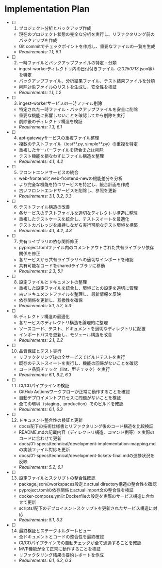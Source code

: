 # Implementation Plan

- [ ] 1. プロジェクト分析とバックアップ作成
  - 現在のプロジェクト状態の完全な分析を実行し、リファクタリング前のバックアップを作成
  - Git commitでチェックポイントを作成し、重要なファイルの一覧を生成
  - _Requirements: 1.1, 6.1_

- [ ] 2. 一時ファイルとバックアップファイルの特定・分類
  - ingest-workerディレクトリ内の日付付きファイル（_*20250713*_.json等）を特定
  - バックアップファイル、分析結果ファイル、テスト結果ファイルを分類
  - 削除対象ファイルのリストを生成し、安全性を検証
  - _Requirements: 1.1, 1.2_

- [ ] 3. ingest-workerサービスの一時ファイル削除
  - 特定された一時ファイル・バックアップファイルを安全に削除
  - 重要な機能に影響しないことを確認してから削除を実行
  - 削除後のディレクトリ構造を検証
  - _Requirements: 1.3, 6.1_

- [ ] 4. api-gatewayサービスの重複ファイル整理
  - 複数のテストファイル（test*\*.py, simple*\*.py）の重複を特定
  - 重複したサーバーファイルを統合または削除
  - テスト機能を損なわずにファイル構造を整理
  - _Requirements: 4.1, 4.2_

- [ ] 5. フロントエンドサービスの統合
  - web-frontendとweb-frontend-newの機能差分を分析
  - より完全な機能を持つサービスを特定し、統合計画を作成
  - 古いフロントエンドサービスを削除し、参照を更新
  - _Requirements: 3.1, 3.2, 3.3_

- [ ] 6. テストファイル構造の改善
  - 各サービスのテストファイルを適切なディレクトリ構造に整理
  - 重複したテストケースを統合し、テストスイートを最適化
  - テストカバレッジを維持しながら実行可能なテスト環境を構築
  - _Requirements: 4.1, 4.2, 4.3_

- [ ] 7. 共有ライブラリの依存関係修正
  - pyproject.tomlファイル内のコメントアウトされた共有ライブラリ依存関係を修正
  - 各サービスから共有ライブラリへの適切なインポートを確認
  - 共有可能なコードをsharedライブラリに移動
  - _Requirements: 2.3, 5.1_

- [ ] 8. 設定ファイルとドキュメントの整理
  - 重複した設定ファイルを統合し、環境ごとの設定を適切に管理
  - 古いドキュメントファイルを整理し、最新情報を反映
  - 依存関係を更新し、互換性を確保
  - _Requirements: 5.1, 5.2, 5.3_

- [ ] 9. ディレクトリ構造の最適化
  - 各サービスのディレクトリ構造を論理的に整理
  - ソースコード、テスト、ドキュメントを適切なディレクトリに配置
  - インポートパスを更新し、モジュール構造を改善
  - _Requirements: 2.1, 2.2_

- [ ] 10. 品質保証とテスト実行
  - リファクタリング後の全サービスでビルドテストを実行
  - 既存のテストスイートを実行し、機能の回帰がないことを確認
  - コード品質チェック（lint、型チェック）を実行
  - _Requirements: 6.1, 6.2, 6.3_

- [ ] 11. CI/CDパイプラインの検証
  - GitHub Actionsワークフローが正常に動作することを確認
  - 自動デプロイメントプロセスに問題がないことを検証
  - 全ての環境（staging、production）でのビルドを確認
  - _Requirements: 6.1, 6.3_

- [ ] 12. ドキュメント整合性の検証と更新
  - docs/配下の技術仕様書とリファクタリング後のコード構造を比較検証
  - README.mdの記載内容（ディレクトリ構造、コマンド例等）を実際のコードに合わせて更新
  - docs/01-specs/technical/development-implementation-mapping.mdの実装ファイル対応を更新
  - docs/01-specs/technical/development-tickets-final.mdの進捗状況を反映
  - _Requirements: 5.2, 6.1_

- [ ] 13. 設定ファイルとスクリプトの整合性確認
  - package.jsonのworkspaces設定とactual directory構造の整合性を確認
  - pyproject.tomlの依存関係とactual import文の整合性を検証
  - docker-compose.ymlとDockerfileの設定を実際のサービス構造に合わせて更新
  - scripts/配下のデプロイメントスクリプトを更新されたサービス構造に対応
  - _Requirements: 5.1, 5.3_

- [ ] 14. 最終検証とステークホルダーレビュー
  - 全ドキュメントとコードの整合性を最終確認
  - CI/CDパイプラインでの自動チェックが全て通過することを確認
  - MVP機能が全て正常に動作することを検証
  - リファクタリング結果の要約レポートを作成
  - _Requirements: 6.1, 6.2, 6.3_
